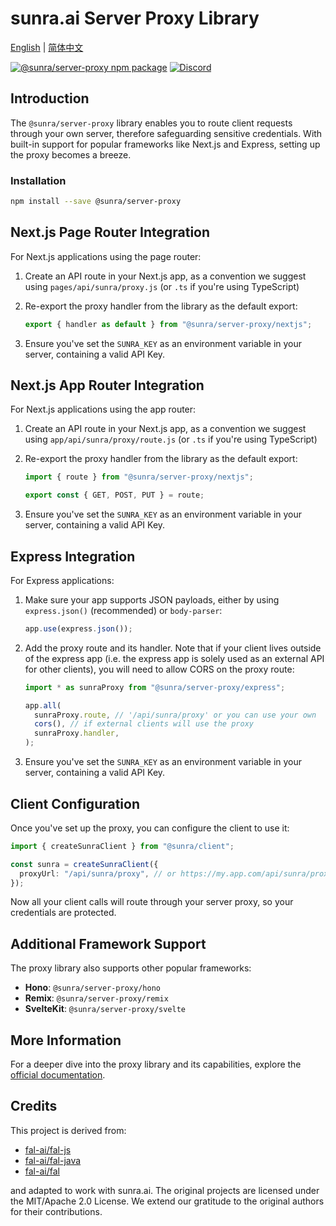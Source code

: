 # sunra.ai Server Proxy Library

[English](./README.md) | [简体中文](./README.zh-CN.md)

[![@sunra/server-proxy npm package](https://img.shields.io/npm/v/@sunra/server-proxy?color=%237527D7&label=%40sunra%2Fserver-proxy&style=flat-square)](https://www.npmjs.com/package/@sunra/server-proxy)
[![Discord](https://img.shields.io/discord/897qCzvCcU?style=flat-square&logo=discord&label=Discord&color=5865F2)](https://discord.gg/897qCzvCcU)

## Introduction

The `@sunra/server-proxy` library enables you to route client requests through your own server, therefore safeguarding sensitive credentials. With built-in support for popular frameworks like Next.js and Express, setting up the proxy becomes a breeze.

### Installation

```bash
npm install --save @sunra/server-proxy
```

## Next.js Page Router Integration

For Next.js applications using the page router:

1. Create an API route in your Next.js app, as a convention we suggest using `pages/api/sunra/proxy.js` (or `.ts` if you're using TypeScript)
2. Re-export the proxy handler from the library as the default export:

   ```typescript
   export { handler as default } from "@sunra/server-proxy/nextjs";
   ```

3. Ensure you've set the `SUNRA_KEY` as an environment variable in your server, containing a valid API Key.

## Next.js App Router Integration

For Next.js applications using the app router:

1. Create an API route in your Next.js app, as a convention we suggest using `app/api/sunra/proxy/route.js` (or `.ts` if you're using TypeScript)
2. Re-export the proxy handler from the library as the default export:

   ```typescript
   import { route } from "@sunra/server-proxy/nextjs";

   export const { GET, POST, PUT } = route;
   ```

3. Ensure you've set the `SUNRA_KEY` as an environment variable in your server, containing a valid API Key.

## Express Integration

For Express applications:

1. Make sure your app supports JSON payloads, either by using `express.json()` (recommended) or `body-parser`:

   ```typescript
   app.use(express.json());
   ```

2. Add the proxy route and its handler. Note that if your client lives outside of the express app (i.e. the express app is solely used as an external API for other clients), you will need to allow CORS on the proxy route:

   ```typescript
   import * as sunraProxy from "@sunra/server-proxy/express";

   app.all(
     sunraProxy.route, // '/api/sunra/proxy' or you can use your own
     cors(), // if external clients will use the proxy
     sunraProxy.handler,
   );
   ```

3. Ensure you've set the `SUNRA_KEY` as an environment variable in your server, containing a valid API Key.

## Client Configuration

Once you've set up the proxy, you can configure the client to use it:

```typescript
import { createSunraClient } from "@sunra/client";

const sunra = createSunraClient({
  proxyUrl: "/api/sunra/proxy", // or https://my.app.com/api/sunra/proxy
});
```

Now all your client calls will route through your server proxy, so your credentials are protected.

## Additional Framework Support

The proxy library also supports other popular frameworks:

- **Hono**: `@sunra/server-proxy/hono`
- **Remix**: `@sunra/server-proxy/remix`
- **SvelteKit**: `@sunra/server-proxy/svelte`

## More Information

For a deeper dive into the proxy library and its capabilities, explore the [official documentation](https://docs.sunra.ai).

## Credits

This project is derived from:

- [fal-ai/fal-js](https://github.com/fal-ai/fal-js)
- [fal-ai/fal-java](https://github.com/fal-ai/fal-java)
- [fal-ai/fal](https://github.com/fal-ai/fal/tree/main/projects/fal_client)

and adapted to work with sunra.ai. The original projects are licensed under the MIT/Apache 2.0 License. We extend our gratitude to the original authors for their contributions.
